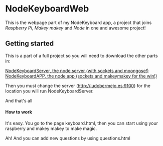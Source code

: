 # NodeKeyboardWeb #

This is the webpage part of my NodeKeyboard app, a project that joins _Raspberry Pi_, _Makey makey_ and _Node_ in one and awesome project! 

## Getting started ##

This is a part of a full project so you will need to download the other parts in:
  
[NodeKeyboardServer, the node server (with sockets and moongose!)](https://github.com/LudoBermejo/NodeKeyboardSERVER)
[NodeKeyboardAPP, the node app (sockets and makeymakey for the win!)](https://github.com/LudoBermejo/NodeKeyboardAPP)

Then you must change the server (http://ludobermejo.es:9100) for the location you will run NodeKeyboardServer.

And that's all

#### How to work

It's easy. You go to the page keyboard.html, then you can start using your raspberry and makey makey to make magic.

Ah! And you can add new questions by using questions.html